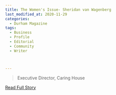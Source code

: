 ```yaml
---
title: The Women's Issue- Sheridan van Wagenberg
last_modified_at: 2020-11-29
categories:
  - Durham Magazine
tags:
  - Business
  - Profile
  - Editorial 
  - Community
  - Writer



---
```


> Executive Director, Caring House

<a href="https://issuu.com/shannonmedia/docs/dma17_issuu/56" target="_blank">Read Full Story</a>
